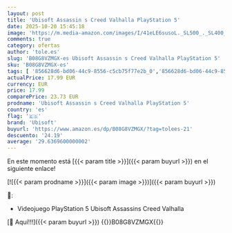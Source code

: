 ```yaml
---
layout: post
title: 'Ubisoft Assassin s Creed Valhalla PlayStation 5'
date: 2025-10-20 15:45:18
image: 'https://m.media-amazon.com/images/I/41eLE6susoL._SL500_._SL400_.jpg'
comments: true
category: ofertas
author: 'tole.es'
slug: 'B08G8VZMGX-es Ubisoft Assassin s Creed Valhalla PlayStation 5'
sku: 'B08G8VZMGX-es'
tags: [ '856628d6-bd06-44c9-8556-c5cb75f77e2b_0','856628d6-bd06-44c9-8556-c5cb75f77e2b_2201','856628d6-bd06-44c9-8556-c5cb75f77e2b_3601','856628d6-bd06-44c9-8556-c5cb75f77e2b_5701','Arborist Merchandising Root','CML-Gaming','Gaming Software','Hardware y juegos para PlayStation 5','Juegos para PlayStation 5','Preventa de Videojuegos','Self Service','Special Features Stores','Videojuegos','Videojuegos más esperados','playstation','ubisoft','🇪🇸', ]
actualPrice: 17.99 EUR
currency: EUR
price: 17.99
comparePrice: 23.73 EUR
prodname: 'Ubisoft Assassin s Creed Valhalla PlayStation 5'
country: 'es'
flag: '🇪🇸'
brand: 'Ubisoft'
buyurl: 'https://www.amazon.es/dp/B08G8VZMGX/?tag=tolees-21'
descuento: '24.19'
average: '29.6369600000002'
---
```


En este momento está [{{< param title >}}]({{< param buyurl >}}) en el siguiente enlace!

[![{{< param prodname >}}]({{< param image >}})]({{< param buyurl >}})

🔎:

- Videojuego PlayStation 5 Ubisoft Assassins Creed Valhalla

[🛒 Aquí!!!]({{< param buyurl >}})
{{<world>}}B08G8VZMGX{{</world>}}
